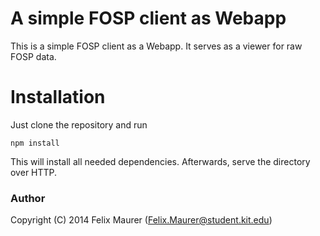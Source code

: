 # A simple FOSP client as Webapp

This is a simple FOSP client as a Webapp.
It serves as a viewer for raw FOSP data.

# Installation

Just clone the repository and run

    npm install

This will install all needed dependencies.
Afterwards, serve the directory over HTTP.

### Author
Copyright (C) 2014 Felix Maurer (Felix.Maurer@student.kit.edu)
